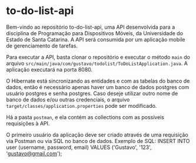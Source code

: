 # to-do-list-api

Bem-vindo ao repositório to-do-list-api, uma API desenvolvida para a disciplina de Programação para Dispositivos Móveis, da Universidade do Estado de Santa Catarina. A API será consumida por um aplicação mobile de gerenciamento de tarefas.

Para executar a API, basta clonar o repositório e executar o método `main` do arquivo `src/main/java/com/gustavo/todolist/ToDoListApplication.java`. A aplicação executará na porta 8080.

O Hibernate está sincronizando as entidades e com as tabelas do banco de dados, então é necessário apenas haver um banco de dados postgres com usuário postgres e senha postgres. Caso deseje utilizar outro nome de banco de dados e/ou outras credenciais, o arquivo `target/classes/application.properties` pode ser modificado.

Há a pasta `postman`, e ela contém as collections com as possíveis requisições à API.

O primeiro usuário da aplicação deve ser criado através de uma requisição via Postman ou via SQL no banco de dados. Exemplo de SQL:
INSERT INTO user (username, password, email)
VALUES ('Gustavo', '123', 'gustavo@gmail.com');
